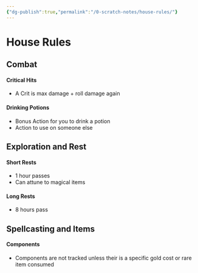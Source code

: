 ```yaml
---
{"dg-publish":true,"permalink":"/0-scratch-notes/house-rules/"}
---
```


# House Rules
## Combat
#### Critical Hits
- A Crit is max damage + roll damage again

#### Drinking Potions
- Bonus Action for you to drink a potion
- Action to use on someone else

## Exploration and Rest
#### Short Rests
- 1 hour passes
- Can attune to magical items

#### Long Rests
- 8 hours pass

## Spellcasting and Items
#### Components
- Components are not tracked unless their is a specific gold cost or rare item consumed